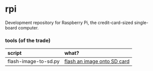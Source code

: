 rpi
===

Development repository for Raspberry Pi, the credit-card-sized single-board computer.

### tools (of the trade)

|script|what?|
|:-----|:----|
| flash-image-to-sd.py | [flash an image onto SD card](https://github.com/beylsp/rpi/wiki/flash-image-onto-SD-card) |
